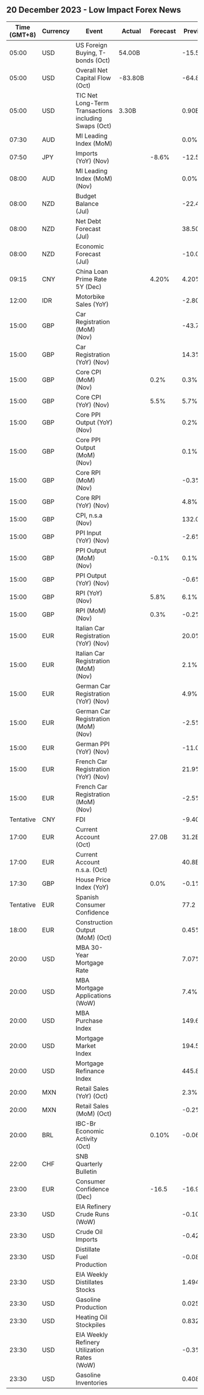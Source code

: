 ## 20 December 2023 - Low Impact Forex News

| Time (GMT+8) | Currency | Event | Actual | Forecast | Previous |
|------|----------|-------|--------|----------|----------|
| 05:00 | USD | US Foreign Buying, T-bonds (Oct) | 54.00B |  | -15.50B |
| 05:00 | USD | Overall Net Capital Flow (Oct) | -83.80B |  | -64.80B |
| 05:00 | USD | TIC Net Long-Term Transactions including Swaps (Oct) | 3.30B |  | 0.90B |
| 07:30 | AUD | MI Leading Index (MoM) |  |  | 0.0% |
| 07:50 | JPY | Imports (YoY) (Nov) |  | -8.6% | -12.5% |
| 08:00 | AUD | MI Leading Index (MoM) (Nov) |  |  | 0.0% |
| 08:00 | NZD | Budget Balance (Jul) |  |  | -22.430B |
| 08:00 | NZD | Net Debt Forecast (Jul) |  |  | 38.50% |
| 08:00 | NZD | Economic Forecast (Jul) |  |  | -10.034B |
| 09:15 | CNY | China Loan Prime Rate 5Y (Dec) |  | 4.20% | 4.20% |
| 12:00 | IDR | Motorbike Sales (YoY) |  |  | -2.80% |
| 15:00 | GBP | Car Registration (MoM) (Nov) |  |  | -43.7% |
| 15:00 | GBP | Car Registration (YoY) (Nov) |  |  | 14.3% |
| 15:00 | GBP | Core CPI (MoM) (Nov) |  | 0.2% | 0.3% |
| 15:00 | GBP | Core CPI (YoY) (Nov) |  | 5.5% | 5.7% |
| 15:00 | GBP | Core PPI Output (YoY) (Nov) |  |  | 0.2% |
| 15:00 | GBP | Core PPI Output (MoM) (Nov) |  |  | 0.1% |
| 15:00 | GBP | Core RPI (MoM) (Nov) |  |  | -0.3% |
| 15:00 | GBP | Core RPI (YoY) (Nov) |  |  | 4.8% |
| 15:00 | GBP | CPI, n.s.a (Nov) |  |  | 132.00 |
| 15:00 | GBP | PPI Input (YoY) (Nov) |  |  | -2.6% |
| 15:00 | GBP | PPI Output (MoM) (Nov) |  | -0.1% | 0.1% |
| 15:00 | GBP | PPI Output (YoY) (Nov) |  |  | -0.6% |
| 15:00 | GBP | RPI (YoY) (Nov) |  | 5.8% | 6.1% |
| 15:00 | GBP | RPI (MoM) (Nov) |  | 0.3% | -0.2% |
| 15:00 | EUR | Italian Car Registration (YoY) (Nov) |  |  | 20.0% |
| 15:00 | EUR | Italian Car Registration (MoM) (Nov) |  |  | 2.1% |
| 15:00 | EUR | German Car Registration (YoY) (Nov) |  |  | 4.9% |
| 15:00 | EUR | German Car Registration (MoM) (Nov) |  |  | -2.5% |
| 15:00 | EUR | German PPI (YoY) (Nov) |  |  | -11.0% |
| 15:00 | EUR | French Car Registration (YoY) (Nov) |  |  | 21.9% |
| 15:00 | EUR | French Car Registration (MoM) (Nov) |  |  | -2.5% |
| Tentative | CNY | FDI |  |  | -9.40% |
| 17:00 | EUR | Current Account (Oct) |  | 27.0B | 31.2B |
| 17:00 | EUR | Current Account n.s.a. (Oct) |  |  | 40.8B |
| 17:30 | GBP | House Price Index (YoY) |  | 0.0% | -0.1% |
| Tentative | EUR | Spanish Consumer Confidence |  |  | 77.2 |
| 18:00 | EUR | Construction Output (MoM) (Oct) |  |  | 0.45% |
| 20:00 | USD | MBA 30-Year Mortgage Rate |  |  | 7.07% |
| 20:00 | USD | MBA Mortgage Applications (WoW) |  |  | 7.4% |
| 20:00 | USD | MBA Purchase Index |  |  | 149.6 |
| 20:00 | USD | Mortgage Market Index |  |  | 194.5 |
| 20:00 | USD | Mortgage Refinance Index |  |  | 445.8 |
| 20:00 | MXN | Retail Sales (YoY) (Oct) |  |  | 2.3% |
| 20:00 | MXN | Retail Sales (MoM) (Oct) |  |  | -0.2% |
| 20:00 | BRL | IBC-Br Economic Activity (Oct) |  | 0.10% | -0.06% |
| 22:00 | CHF | SNB Quarterly Bulletin |  |  |  |
| 23:00 | EUR | Consumer Confidence (Dec) |  | -16.5 | -16.9 |
| 23:30 | USD | EIA Refinery Crude Runs (WoW) |  |  | -0.104M |
| 23:30 | USD | Crude Oil Imports |  |  | -0.423M |
| 23:30 | USD | Distillate Fuel Production |  |  | -0.083M |
| 23:30 | USD | EIA Weekly Distillates Stocks |  |  | 1.494M |
| 23:30 | USD | Gasoline Production |  |  | 0.025M |
| 23:30 | USD | Heating Oil Stockpiles |  |  | 0.832M |
| 23:30 | USD | EIA Weekly Refinery Utilization Rates (WoW) |  |  | -0.3% |
| 23:30 | USD | Gasoline Inventories |  |  | 0.408M |

